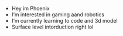 - Hey im Phoenix
-  I’m interested in gaming aand robotics 
-  I’m currently learning to code and 3d model
- Surface level intorduction right lol

<!---
BsRebornPhoenix/BsRebornPhoenix is a ✨ special ✨ repository because its `README.md` (this file) appears on your GitHub profile.
You can click the Preview link to take a look at your changes.
--->
